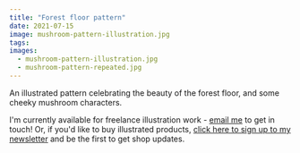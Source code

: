 ```yaml
---
title: "Forest floor pattern"
date: 2021-07-15
image: mushroom-pattern-illustration.jpg
tags:
images:
  - mushroom-pattern-illustration.jpg
  - mushroom-pattern-repeated.jpg
---
```


An illustrated pattern celebrating the beauty of the forest floor, and some cheeky mushroom characters.

I'm currently available for freelance illustration work - [email me](mailto:vicky.hughes@hotmail.com) to get in touch! Or, if you'd like to buy illustrated products, [click here to sign up to my newsletter](https://mailchi.mp/8dcebb7ee0b4/shop-updates-signup-form) and be the first to get shop updates.